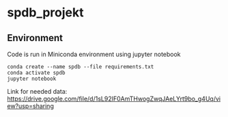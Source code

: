 # spdb_projekt

## Environment
Code is run in Miniconda environment using jupyter notebook
```
conda create --name spdb --file requirements.txt
conda activate spdb
jupyter notebook
```
Link for needed data: https://drive.google.com/file/d/1sL92IF0AmTHwogZwqJAeLYrt9bo_g4Uq/view?usp=sharing